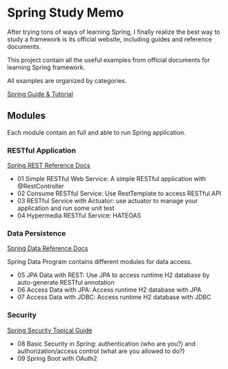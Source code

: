 # Spring Study Memo

After trying tons of ways of learning Spring, I finally realize the best way to study a framework is its 
official website, including guides and reference documents.

This project contain all the useful examples from official documents for learning Spring framework.

All examples are organized by categories.

[Spring Guide & Tutorial](https://spring.io/guides)

## Modules

Each module contain an full and able to run Spring application.

### RESTful Application

[Spring REST Reference Docs](https://docs.spring.io/spring-restdocs/docs/2.0.5.RELEASE/reference/html5/)

- 01 Simple RESTful Web Service: A simple RESTful application with @RestController
- 02 Consume RESTful Service: Use RestTemplate to access RESTful API
- 03 RESTful Service with Actuator: use actuator to manage your application and run some unit test
- 04 Hypermedia RESTful Service: HATEOAS

### Data Persistence

[Spring Data Reference Docs](https://spring.io/projects/spring-data#overview)

Spring Data Program contains different modules for data access.

- 05 JPA Data with REST: Use JPA to access runtime H2 database by auto-generate RESTful annotation
- 06 Access Data with JPA: Access runtime H2 database with JPA
- 07 Access Data with JDBC: Access runtime H2 database with JDBC

### Security

[Spring Security Topical Guide](https://spring.io/guides/topicals/spring-security-architecture/)

- 08 Basic Security in Spring: authentication (who are you?) and authorization/access control (what are you allowed to do?)
- 09 Spring Boot with OAuth2